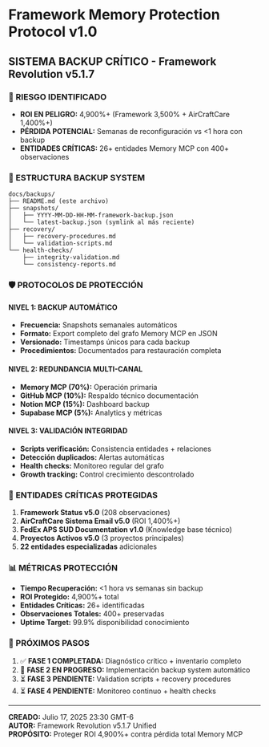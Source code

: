 # Framework Memory Protection Protocol v1.0

## SISTEMA BACKUP CRÍTICO - Framework Revolution v5.1.7

### 🚨 RIESGO IDENTIFICADO
- **ROI EN PELIGRO:** 4,900%+ (Framework 3,500% + AirCraftCare 1,400%+)
- **PÉRDIDA POTENCIAL:** Semanas de reconfiguración vs <1 hora con backup
- **ENTIDADES CRÍTICAS:** 26+ entidades Memory MCP con 400+ observaciones

### 📁 ESTRUCTURA BACKUP SYSTEM

```
docs/backups/
├── README.md (este archivo)
├── snapshots/
│   ├── YYYY-MM-DD-HH-MM-framework-backup.json
│   └── latest-backup.json (symlink al más reciente)
├── recovery/
│   ├── recovery-procedures.md
│   └── validation-scripts.md
└── health-checks/
    ├── integrity-validation.md
    └── consistency-reports.md
```

### 🛡️ PROTOCOLOS DE PROTECCIÓN

#### NIVEL 1: BACKUP AUTOMÁTICO
- **Frecuencia:** Snapshots semanales automáticos
- **Formato:** Export completo del grafo Memory MCP en JSON
- **Versionado:** Timestamps únicos para cada backup
- **Procedimientos:** Documentados para restauración completa

#### NIVEL 2: REDUNDANCIA MULTI-CANAL
- **Memory MCP (70%):** Operación primaria
- **GitHub MCP (10%):** Respaldo técnico documentación
- **Notion MCP (15%):** Dashboard backup
- **Supabase MCP (5%):** Analytics y métricas

#### NIVEL 3: VALIDACIÓN INTEGRIDAD
- **Scripts verificación:** Consistencia entidades + relaciones
- **Detección duplicados:** Alertas automáticas
- **Health checks:** Monitoreo regular del grafo
- **Growth tracking:** Control crecimiento descontrolado

### 🎯 ENTIDADES CRÍTICAS PROTEGIDAS

1. **Framework Status v5.0** (208 observaciones)
2. **AirCraftCare Sistema Email v5.0** (ROI 1,400%+)
3. **FedEx APS SUD Documentation v1.0** (Knowledge base técnico)
4. **Proyectos Activos v5.0** (3 proyectos principales)
5. **22 entidades especializadas** adicionales

### 📊 MÉTRICAS PROTECCIÓN

- **Tiempo Recuperación:** <1 hora vs semanas sin backup
- **ROI Protegido:** 4,900%+ total
- **Entidades Críticas:** 26+ identificadas
- **Observaciones Totales:** 400+ preservadas
- **Uptime Target:** 99.9% disponibilidad conocimiento

### 🚀 PRÓXIMOS PASOS

1. ✅ **FASE 1 COMPLETADA:** Diagnóstico crítico + inventario completo
2. 🔄 **FASE 2 EN PROGRESO:** Implementación backup system automático
3. ⏳ **FASE 3 PENDIENTE:** Validation scripts + recovery procedures
4. ⏳ **FASE 4 PENDIENTE:** Monitoreo continuo + health checks

---
**CREADO:** Julio 17, 2025 23:30 GMT-6  
**AUTOR:** Framework Revolution v5.1.7 Unified  
**PROPÓSITO:** Proteger ROI 4,900%+ contra pérdida total Memory MCP
